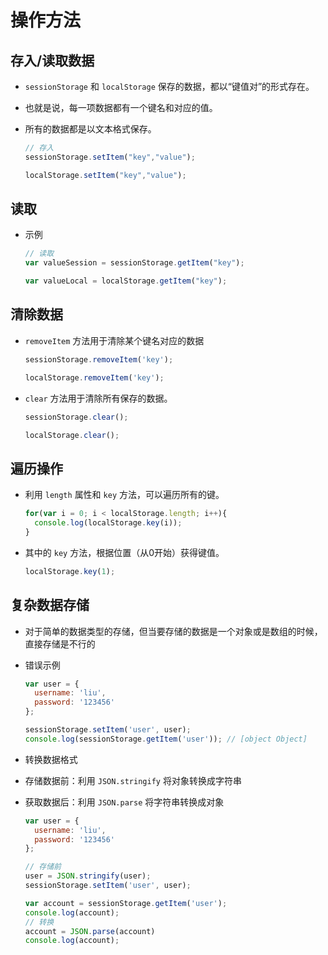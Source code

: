 # 操作方法

## 存入/读取数据

  - `sessionStorage` 和 `localStorage` 保存的数据，都以“键值对”的形式存在。

  - 也就是说，每一项数据都有一个键名和对应的值。

  - 所有的数据都是以文本格式保存。

    ```javascript
    // 存入
    sessionStorage.setItem("key","value");

    localStorage.setItem("key","value");
    ```

## 读取

  - 示例

    ```javascript
    // 读取
    var valueSession = sessionStorage.getItem("key");

    var valueLocal = localStorage.getItem("key");
    ```

## 清除数据

  - `removeItem` 方法用于清除某个键名对应的数据

    ```javascript
    sessionStorage.removeItem('key');

    localStorage.removeItem('key');
    ```

  - `clear` 方法用于清除所有保存的数据。

    ```javascript
    sessionStorage.clear();

    localStorage.clear();
    ```

## 遍历操作

  - 利用 `length` 属性和 `key` 方法，可以遍历所有的键。

    ```javascript
    for(var i = 0; i < localStorage.length; i++){
      console.log(localStorage.key(i));
    }
    ```

  - 其中的 `key` 方法，根据位置（从0开始）获得键值。

    ```javascript
    localStorage.key(1);
    ```

## 复杂数据存储

  - 对于简单的数据类型的存储，但当要存储的数据是一个对象或是数组的时候，直接存储是不行的

  - 错误示例

    ```javascript
    var user = {
      username: 'liu',
      password: '123456'
    };

    sessionStorage.setItem('user', user);
    console.log(sessionStorage.getItem('user')); // [object Object]
    ```

  - 转换数据格式

  - 存储数据前：利用 `JSON.stringify` 将对象转换成字符串

  - 获取数据后：利用 `JSON.parse` 将字符串转换成对象

    ```javascript
    var user = {
      username: 'liu',
      password: '123456'
    };

    // 存储前
    user = JSON.stringify(user);
    sessionStorage.setItem('user', user);

    var account = sessionStorage.getItem('user');
    console.log(account);
    // 转换
    account = JSON.parse(account)
    console.log(account);
    ```
